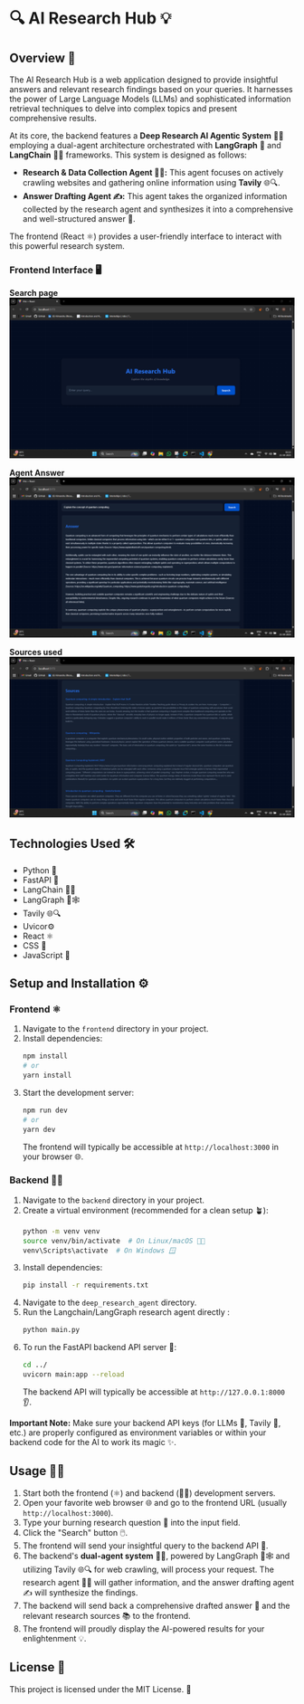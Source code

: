 # 🔍 AI Research Hub 💡

## Overview 🚀

The AI Research Hub is a web application designed to provide insightful answers and relevant research findings based on your queries. It harnesses the power of Large Language Models (LLMs) and sophisticated information retrieval techniques to delve into complex topics and present comprehensive results.

At its core, the backend features a **Deep Research AI Agentic System** 🤖🧠 employing a dual-agent architecture orchestrated with **LangGraph** 🔗 and **LangChain** 🔗🧩 frameworks. This system is designed as follows:

* **Research & Data Collection Agent 🕵️‍♀️:** This agent focuses on actively crawling websites and gathering online information using **Tavily** 🌐🔍.
* **Answer Drafting Agent ✍️:** This agent takes the organized information collected by the research agent and synthesizes it into a comprehensive and well-structured answer 📝.

The frontend (React ⚛️) provides a user-friendly interface to interact with this powerful research system.

### Frontend Interface 🖥️

**Search page**
![Frontend Screenshot Placeholder](images/i1.png)

**Agent Answer**
![Backend Architecture Placeholder](images/i2.png)

**Sources used**
![Research Output Example Placeholder](images/i3.png)

## Technologies Used 🛠️

* Python 🐍
* FastAPI 🚀
* LangChain 🔗🧩
* LangGraph 🔗🕸️
* Tavily 🌐🔍
* Uvicor⚙️
* React ⚛️
* CSS 💅
* JavaScript 🧩

## Setup and Installation ⚙️

### Frontend ⚛️

1.  Navigate to the `frontend` directory in your project.
2.  Install dependencies:
    ```bash
    npm install
    # or
    yarn install
    ```
3.  Start the development server:
    ```bash
    npm run dev
    # or
    yarn dev
    ```
    The frontend will typically be accessible at `http://localhost:3000` in your browser 🌐.

### Backend 🐍🔗

1.  Navigate to the `backend` directory in your project.
2.  Create a virtual environment (recommended for a clean setup 🪴):
    ```bash
    python -m venv venv
    source venv/bin/activate  # On Linux/macOS 🐧🍎
    venv\Scripts\activate  # On Windows 🪟
    ```
3.  Install dependencies:
    ```bash
    pip install -r requirements.txt
    ```
4.  Navigate to the `deep_research_agent` directory.
5.  Run the Langchain/LangGraph research agent directly :
    ```bash
    python main.py
    ```
6.  To run the FastAPI backend API server 🚀:
    ```bash
    cd ../  
    uvicorn main:app --reload
    ```
    The backend API will typically be accessible at `http://127.0.0.1:8000` 👂.

**Important Note:** Make sure your backend API keys (for LLMs 🔑, Tavily 🔑, etc.) are properly configured as environment variables or within your backend code for the AI to work its magic ✨.

## Usage 🧑‍💻

1.  Start both the frontend (⚛️) and backend (🐍🔗) development servers.
2.  Open your favorite web browser 🌐 and go to the frontend URL (usually `http://localhost:3000`).
3.  Type your burning research question 🤔 into the input field.
4.  Click the "Search" button 🖱️.
5.  The frontend will send your insightful query to the backend API 📡.
6.  The backend's **dual-agent system** 🤖🤖, powered by LangGraph 🔗🕸️ and utilizing Tavily 🌐🔍 for web crawling, will process your request. The research agent 🕵️‍♀️ will gather information, and the answer drafting agent ✍️ will synthesize the findings.
7.  The backend will send back a comprehensive drafted answer 📝 and the relevant research sources 📚 to the frontend.
8.  The frontend will proudly display the AI-powered results for your enlightenment 💡.

## License 📜

This project is licensed under the MIT License. 📝